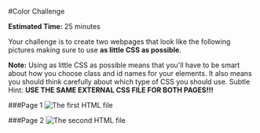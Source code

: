 #Color Challenge

**Estimated Time:** 25 minutes

Your challenge is to create two webpages that look like the following pictures making sure to use **as little CSS as possible**.

**Note:** Using as little CSS as possible means that you'll have to be smart about how you choose class and id names for your elements. It also means you should think carefully about which type of CSS you should use. Subtle Hint: **USE THE SAME EXTERNAL CSS FILE FOR BOTH PAGES!!!**

###Page 1
![The first HTML file](https://raw.github.com/christensenacademy/christensen-academy/master/modules/css-basics/challenges/color-challenge-page-1.png)

###Page 2
![The second HTML file](https://raw.github.com/christensenacademy/christensen-academy/master/modules/css-basics/challenges/color-challenge-page-2.png)
